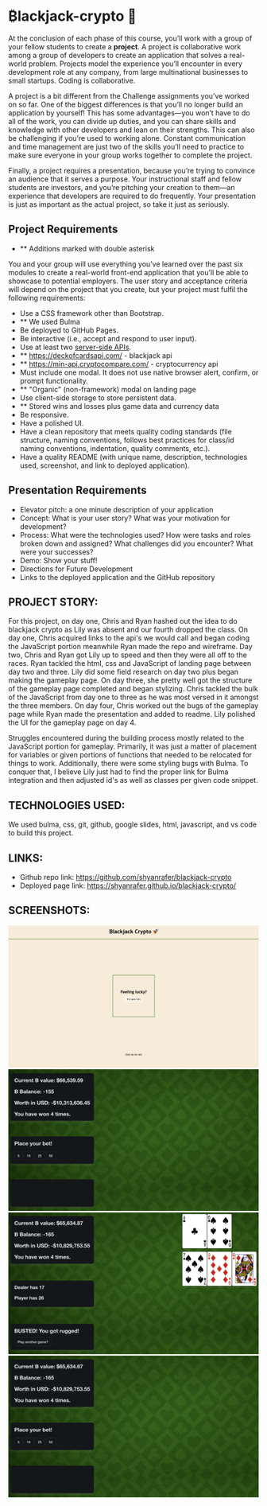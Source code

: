# ₿lackjack-crypto 🚀

At the conclusion of each phase of this course, you’ll work with a group of your fellow students to create a **project**. A project is collaborative work among a group of developers to create an application that solves a real-world problem. Projects model the experience you’ll encounter in every development role at any company, from large multinational businesses to small startups. Coding is collaborative.

A project is a bit different from the Challenge assignments you’ve worked on so far. One of the biggest differences is that you’ll no longer build an application by yourself! This has some advantages&mdash;you won’t have to do all of the work, you can divide up duties, and you can share skills and knowledge with other developers and lean on their strengths. This can also be challenging if you’re used to working alone. Constant communication and time management are just two of the skills you’ll need to practice to make sure everyone in your group works together to complete the project. 

Finally, a project requires a presentation, because you’re trying to convince an audience that it serves a purpose. Your instructional staff and fellow students are investors, and you’re pitching your creation to them&mdash;an experience that developers are required to do frequently. Your presentation is just as important as the actual project, so take it just as seriously.

## Project Requirements
* ** Additions marked with double asterisk

You and your group will use everything you’ve learned over the past six modules to create a real-world front-end application that you’ll be able to showcase to potential employers. The user story and acceptance criteria will depend on the project that you create, but your project must fulfil the following requirements:
* Use a CSS framework other than Bootstrap.
* ** We used Bulma 
* Be deployed to GitHub Pages.
* Be interactive (i.e., accept and respond to user input).
* Use at least two [server-side APIs](https://coding-boot-camp.github.io/full-stack/apis/api-resources).
* ** https://deckofcardsapi.com/ - blackjack api 
* ** https://min-api.cryptocompare.com/ - cryptocurrency api 
* Must include one modal. It does not use native browser alert, confirm, or prompt functionality. 
* ** "Organic" (non-framework) modal on landing page 
* Use client-side storage to store persistent data.
* ** Stored wins and losses plus game data and currency data 
* Be responsive.
* Have a polished UI.
* Have a clean repository that meets quality coding standards (file structure, naming conventions, follows best practices for class/id naming conventions, indentation, quality comments, etc.).
* Have a quality README (with unique name, description, technologies used, screenshot, and link to deployed application).

## Presentation Requirements

* Elevator pitch: a one minute description of your application
* Concept: What is your user story? What was your motivation for development?
* Process: What were the technologies used? How were tasks and roles broken down and assigned? What challenges did you encounter? What were your successes?
* Demo: Show your stuff!
* Directions for Future Development
* Links to the deployed application and the GitHub repository

## PROJECT STORY:

For this project, on day one, Chris and Ryan hashed out the idea to do blackjack crypto as Lily was absent and our fourth dropped the class. On day one, Chris acquired links to the api's we would call and began coding the JavaScript portion meanwhile Ryan made the repo and wireframe. Day two, Chris and Ryan got Lily up to speed and then they were all off to the races. Ryan tackled the html, css and JavaScript of landing page between day two and three. Lily did some field research on day two plus began making the gameplay page. On day three, she pretty well got the structure of the gameplay page completed and began stylizing. Chris tackled the bulk of the JavaScript from day one to three as he was most versed in it amongst the three members. On day four, Chris worked out the bugs of the gameplay page while Ryan made the presentation and added to readme. Lily polished the UI for the gameplay page on day 4.

Struggles encountered during the building process mostly related to the JavaScript portion for gameplay. Primarily, it was just a matter of placement for variables or given portions of functions that needed to be relocated for things to work. Additionally, there were some styling bugs with Bulma. To conquer that, I believe Lily just had to find the proper link for Bulma integration and then adjusted id's as well as classes per given code snippet. 

## TECHNOLOGIES USED:

We used bulma, css, git, github, google slides, html, javascript, and vs code to build this project.

## LINKS:

* Github repo link: https://github.com/shyanrafer/blackjack-crypto
* Deployed page link: https://shyanrafer.github.io/blackjack-crypto/

## SCREENSHOTS:

![blackjack-crypto landing](assets/screenshots/blackjackcryptolandingpage.png)
![blackjack-crypto gamepage 1](assets/screenshots/gamepage1.png)
![blackjack-crypto gamepage 2](assets/screenshots/gamepage2.png)
![blackjack-crypto gamepage 3](assets/screenshots/gamepage3.png)